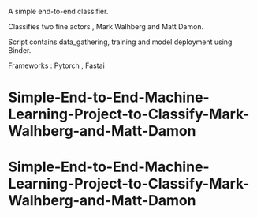 A simple end-to-end classifier. 

Classifies two fine actors , Mark Walhberg and Matt Damon. 

Script contains data_gathering, training and model deployment using Binder. 

Frameworks : Pytorch , Fastai  
# Simple-End-to-End-Machine-Learning-Project-to-Classify-Mark-Walhberg-and-Matt-Damon
# Simple-End-to-End-Machine-Learning-Project-to-Classify-Mark-Walhberg-and-Matt-Damon
